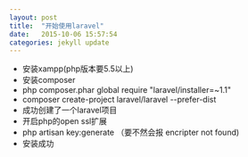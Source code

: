 ```yaml
---
layout: post
title:  "开始使用laravel"
date:   2015-10-06 15:57:54
categories: jekyll update
---
```

- 安装xampp(php版本要5.5以上)
- 安装composer
- php composer.phar global require "laravel/installer=~1.1"
- composer create-project laravel/laravel --prefer-dist
- 成功创建了一个laravel项目
- 开启php的open ssl扩展
- php artisan key:generate （要不然会报 encripter not found)
- 安装成功